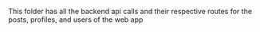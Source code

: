 This folder has all the backend api calls and their respective routes for the posts, profiles, and users of the web app
